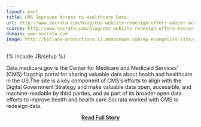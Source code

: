 ```yaml
---
layout: post
title: CMS Improves Access to Healthcare Data
url: http://www.socrata.com/blog/cms-website-redesign-offers-easier-access-to-healthcare-data/
source: http://www.socrata.com/blog/cms-website-redesign-offers-easier-access-to-healthcare-data/
domain: www.socrata.com
image: http://kinlane-productions.s3.amazonaws.com/ap-evangelist-site/curated/screenshots/8391_www_socrata_com.png
---
```

{% include JB/setup %}<p>Data.medicare.gov is the Center for Medicare and Medicaid Services’ (CMS) flagship portal for sharing valuable data about health and healthcare in the US.The site is a key component of CMS’s efforts to align with the Digital Government Strategy and make valuable data open, accessible, and machine-readable by third parties, and as part of its broader open data efforts to improve health and health care.Socrata worked with CMS to redesign data.</p>
<center><p><a href="http://www.socrata.com/blog/cms-website-redesign-offers-easier-access-to-healthcare-data/" style='padding:25px; font-sze:18px; font-weight: bold;'>Read Full Story</a></p></center>
